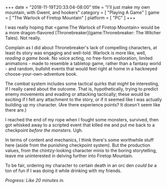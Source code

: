 +++
date = "2018-11-19T20:33:04-08:00"
title = "I'll just make my own mountain, with Gwent, and hookers"
category = [ "Playing A Game" ]
game = [ "The Warlock of Firetop Mountain" ]
platform = [ "PC" ]
+++

I was really hoping that <game:The Warlock of Firetop Mountain> would be a more dragon-flavored [Thronebreaker](game:Thronebreaker: The Witcher Tales).  Not really.

Complain as I did about Thronebreaker's lack of compelling characters, at least its story was engaging and well-told.  Warlock is more like, well, <i>reading a game book</i>.  No voice acting, no free-form exploration, limited animations - made to resemble a tabletop game, rather than a fantasy world - and random, bullshit events that would feel right at home in a hackneyed choose-your-own-adventure book.

The combat system includes some tactical quirks that <i>might</i> be interesting, if I really cared about the outcome.  That is, hypothetically, trying to predict enemy movements and evading or attacking tactically; these would be exciting if I felt any attachment to the story, or if it seemed like I was actually building up my character.  (Are there experience points?  It doesn't seem like there are.)

I reached the end of my rope when I fought some monsters, survived, then got whisked away to a scripted event that killed me and put me back to a checkpoint <i>before the monsters</i>.  Ugh.

In terms of content and mechanics, I think there's some worthwhile stuff here (aside from the punishing checkpoint system).  But the production values, from the chintzy-looking character minis to the boring storytelling, leave me uninterested in delving further into Firetop Mountain.

To be fair, ordering my character to certain death in an orc den <i>could be</i> a ton of fun if I was doing it while drinking with my friends.

<i>Progress: Like 20 minutes in.</i>
